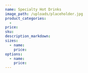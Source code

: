 ```yaml
---
name: Specialty Hot Drinks
image_path: /uploads/placeholder.jpg
product_categories:
  -
price:
sku:
description_markdown:
sizes:
  - name:
    price:
options:
  - name:
    price:
---
```

